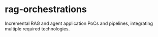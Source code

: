 # rag-orchestrations
Incremental RAG and agent application PoCs and pipelines, integrating multiple required technologies.
